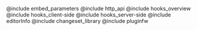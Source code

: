 @include embed_parameters
@include http_api
@include hooks_overview
@include hooks_client-side
@include hooks_server-side
@include editorInfo
@include changeset_library
@include pluginfw